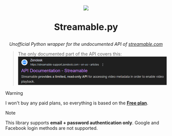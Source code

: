 <h1 align="center">
    <img src="https://ui-statics-cf.streamable.com/web/static/media/logo.9593dd2b0e8f4b4f68c2.gif" width="75" height="auto">
    <p>Streamable.py</p>
</h1>
<p align="center">
    <i>
        Unofficial Python wrapper for the undocumented API of <a href="https://streamable.com">streamable.com</a>
    </i>
</p>

> The only documented part of the API covers this:
> ![Search result](./img/search-result.png)

> [!WARNING]
>
> I won't buy any paid plans, so everything is based on the [**Free plan**](https://streamable.com/pricing).

> [!NOTE]
>
> This library supports **email + password authentication only**. Google and Facebook login methods are not supported.
